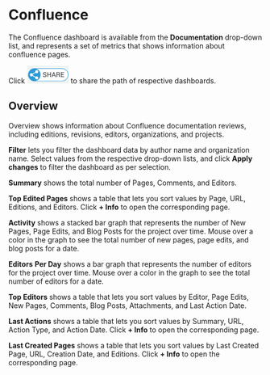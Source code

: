 # Confluence

The Confluence dashboard is available from the **Documentation** drop-down list, and represents a set of metrics that shows information about confluence pages.

Click ![](../../../../.gitbook/assets/share-icon.png) to share the path of respective dashboards.

## Overview <a id="Confluence-Confluence&gt;Overview"></a>

Overview shows information about Confluence documentation reviews, including editions, revisions, editors, organizations, and projects.

**Filter** lets you filter the dashboard data by author name and organization name. Select values from the respective drop-down lists, and click **Apply changes** to filter the dashboard as per selection.

**Summary** shows the total number of Pages, Comments, and Editors.

**Top Edited Pages** shows a table that lets you sort values by Page, URL, Editions, and Editors. Click **+ Info** to open the corresponding page.

**Activity** shows a stacked bar graph that represents the number of New Pages, Page Edits, and Blog Posts for the project over time. Mouse over a color in the graph to see the total number of new pages, page edits, and blog posts for a date.

**Editors** **Per Day** shows a bar graph that represents the number of editors for the project over time. Mouse over a color in the graph to see the total number of editors for a date.

**Top Editors** shows a table that lets you sort values by Editor, Page Edits, New Pages, Comments, Blog Posts, Attachments, and Last Action Date.

**Last Actions** shows a table that lets you sort values by Summary, URL, Action Type, and Action Date. Click **+ Info** to open the corresponding page.

**Last Created Pages** shows a table that lets you sort values by Last Created Page, URL, Creation Date, and Editions. Click **+ Info** to open the corresponding page.

